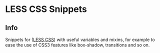 # LESS CSS Snippets


## Info

Snippets for ([LESS CSS](http://www.lesscss.org)) with useful variables and mixins, for example to ease the use of CSS3 features like box-shadow, transitions and so on.
